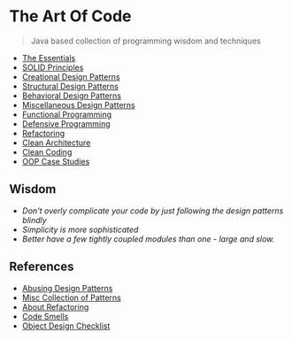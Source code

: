 # The Art Of Code

> Java based collection of programming wisdom and techniques

- [The Essentials](./design-pattern-essentials)
- [SOLID Principles](./solid-design-principles)
- [Creational Design Patterns](./creational-design-patterns)
- [Structural Design Patterns](./structural-design-patterns)
- [Behavioral Design Patterns](./behavorial-design-patterns)
- [Miscellaneous Design Patterns](./misc-design-patterns)
- [Functional Programming](./functional-patterns)
- [Defensive Programming](./defensive-principles)
- [Refactoring](./refactoring)
- [Clean Architecture](./clean-architecture)
- [Clean Coding](./clean-coding)
- [OOP Case Studies](./oop-case-studies)

## Wisdom

- _Don't overly complicate your code by just following the design patterns blindly_
- _Simplicity is more sophisticated_
- _Better have a few tightly coupled modules than one - large and slow._

## References

- [Abusing Design Patterns](http://blog.mynameismosh.com/productivity/dont-misuse-design-patterns/)
- [Misc Collection of Patterns](https://github.com/iluwatar/java-design-patterns)
- [About Refactoring](https://refactoring.pl/)
- [Code Smells](https://maximilianocontieri.com/series/code-smells)
- [Object Design Checklist](https://maximilianocontieri.com/object-design-checklist)
